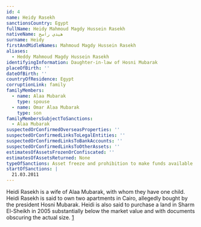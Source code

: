 ```yaml
---
id: 4
name: Heidy Rasekh
sanctionsCountry: Egypt
fullName: Heidy Mahmoud Magdy Hussein Rasekh
nativeName: هيدي راسخ
surname: Heidy
firstAndMidleNames: Mahmoud Magdy Hussein Rasekh
aliases:
  - Heddy Mahmoud Magdy Hussein Rasekh
identifyingInformation: Daughter-in-law of Hosni Mubarak
placeOfBirth: ''
dateOfBirth: ''
countryOfResidence: Egypt
corruptionLink: family
familyMembers:
  - name: Alaa Mubarak
    type: spouse
  - name: Omar Alaa Mubarak
    type: son
familyMembersSubjectToSanctions:
  - Alaa Mubarak
suspectedOrConfirmedOverseasProperties: ''
suspectedOrConfirmedLinksToLegalEntities: ''
suspectedOrConfirmedLinksToBankAccounts: ''
suspectedOrConfirmedLinksToOtherAssets: ''
estimatesOfAssetsFrozenOrConfiscated: ''
estimatesOfAssetsReturned: None
typeOfSanctions: Asset freeze and prohibition to make funds available
startOfSanctions: |
  21.03.2011
---
```

Heidi Rasekh is a wife of Alaa Mubarak, with whom they have one child. Heidi 
Rasekh is said to own two apartments in Cairo, allegedly bought by the president 
Hosni Mubarak. Heidi is also said to purchase a land in Sharm El-Sheikh in 2005 
substantially below the market value and with documents obscuring the actual 
size. 
[1](https://www.egyptindependent.com/prosecution-mubarak-and-family-amassed-le9-billion/) 
